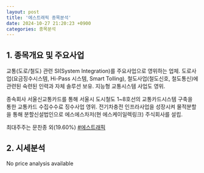 ```yaml
---
layout: post
title: '에스트래픽 종목분석'
date: 2024-10-27 21:20:23 +0900
categories: 종목분석
---
```


## 1. 종목개요 및 주요사업

교통(도로/철도) 관련 SI(System Integration)를 주요사업으로 영위하는 업체. 도로사업(요금징수시스템, Hi-Pass 시스템, Smart Tolling), 철도사업(철도신호, 철도통신)에 관련된 숙련된 인력과 자체 솔루션 보유. 지능형 교통시스템 사업도 영위. 

종속회사 서울신교통카드를 통해 서울시 도시철도 1~8호선의 교통카드시스템 구축을 통한 교통카드 수집수수료 징수사업 영위. 전기차충전 인프라사업을 성장시켜 물적분할을 통해 분할신설법인으로 에스에스차저(현 에스케이일렉링크) 주식회사를 설립.

최대주주는 문찬종 외(19.60%)
[#에스트래픽](#)

## 2. 시세분석

No price analysis available

